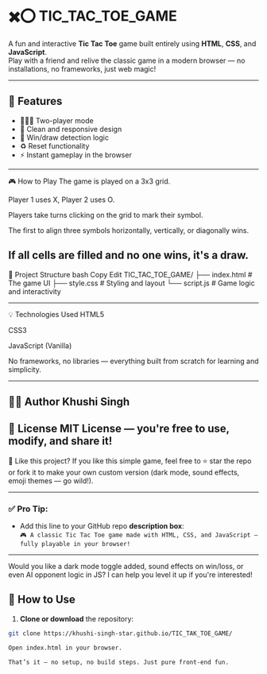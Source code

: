# ✖️⭕ TIC_TAC_TOE_GAME

A fun and interactive **Tic Tac Toe** game built entirely using **HTML**, **CSS**, and **JavaScript**.  
Play with a friend and relive the classic game in a modern browser — no installations, no frameworks, just web magic!

---

## 🌟 Features

- 🧑‍🤝‍🧑 Two-player mode
- 🎨 Clean and responsive design
- 🧠 Win/draw detection logic
- ♻️ Reset functionality
- ⚡ Instant gameplay in the browser

---

🎮 How to Play
The game is played on a 3x3 grid.

Player 1 uses X, Player 2 uses O.

Players take turns clicking on the grid to mark their symbol.

The first to align three symbols horizontally, vertically, or diagonally wins.

If all cells are filled and no one wins, it's a draw.
---

📁 Project Structure
bash
Copy
Edit
TIC_TAC_TOE_GAME/
├── index.html      # The game UI
├── style.css       # Styling and layout
└── script.js       # Game logic and interactivity

----


💡 Technologies Used
HTML5

CSS3

JavaScript (Vanilla)

No frameworks, no libraries — everything built from scratch for learning and simplicity.

---
🧑‍💻 Author
Khushi Singh
---

📜 License
MIT License — you're free to use, modify, and share it!
--
🌈 Like this project?
If you like this simple game, feel free to ⭐ star the repo or fork it to make your own custom version (dark mode, sound effects, emoji themes — go wild!).


---

### ✅ Pro Tip:
- Add this line to your GitHub repo **description box**:  
  `🎮 A classic Tic Tac Toe game made with HTML, CSS, and JavaScript — fully playable in your browser!`

---

Would you like a dark mode toggle added, sound effects on win/loss, or even AI opponent logic in JS? I can help you level it up if you're interested!


## 🚀 How to Use

1. **Clone or download** the repository:
```bash
git clone https://khushi-singh-star.github.io/TIC_TAK_TOE_GAME/

Open index.html in your browser.

That’s it — no setup, no build steps. Just pure front-end fun.
